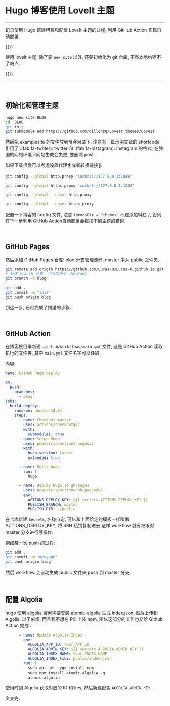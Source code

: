 # Hugo 博客使用 LoveIt 主题


<!--more-->
---

记录使用 Hugo 搭建博客和配置 LoveIt 主题的过程, 利用 GitHub Action 实现自动部署.

{{<admonition warning>}}

使用 loveit 主题, 除了要 `new site` 以外, 还要初始化为 git 仓库, 不然本地构建不了站点.

{{</admonition>}}

---

</br>

## 初始化和管理主题 ##

```bash
hugo new site BLOG
cd  BLOG
git init
git submodule add https://github.com/dillonzq/LoveIt themes/LoveIt
```

然后把 examplesite 的文件放到博客目录下, 注意有一篇示例文章的 shortcode 引用了 :(fab fa-twitter): twitter 和 :(fab fa-instagram): Instagram 的格式, 在强国的网络环境下网站生成会失败, 要删除 post.

如果下载很慢可以考虑设置代理:surfer:或者转换链接:link:.

```bash
git config --global http.proxy 'socks5://127.0.0.1:1080'

git config --global https.proxy 'socks5://127.0.0.1:1080'

git config --global --unset http.proxy

git config --global --unset https.proxy
```

配置一下博客的 config 文件, 注意 `themesDir = "themes"` 不要添加斜杠 `/`, 否则在下一步利用 GitHub Action自动部署会报找不到主题的错误.

</br>

## GitHub Pages ##

然后添加 GitHub Pages 仓库: blog 分支管理源码, master 中为 public 文件夹.
 ```bash
git remote add origin https://github.com/Lucas-0/Lucas-0.github.io.git
# 新建 branch 分支, 也可以使用 checkout
git branch -b blog

git add .
git commit -m "init"
git push origin blog
 ```

到这一步, 已经完成了推送的步骤.

</br>

## GitHub Action ##

在博客根目录新建 `.github/workflows/main.yml` 文件, 这是 GitHub Action 读取执行的文件夹, 其中 `main.yml` 文件名字可以任取.

内容:

```yaml
name: GitHub Page Deploy

on:
  push:
    branches:
      - blog
jobs:
  build-deploy:
    runs-on: ubuntu-18.04
    steps:
      - name: Checkout master
        uses: actions/checkout@v1      
        with:
          submodules: true
      - name: Setup Hugo
        uses: peaceiris/actions-hugo@v2
        with:
          hugo-version: latest
          extended: true

      - name: Build Hugo
        run: |
          hugo

      - name: Deploy Hugo to gh-pages
        uses: peaceiris/actions-gh-pages@v2
        env:
          ACTIONS_DEPLOY_KEY: ${{ secrets.ACTIONS_DEPLOY_KEY }}
          PUBLISH_BRANCH: master
          PUBLISH_DIR: ./public
```

在仓库新建 `Secrets`, 名称自定, 可以和上面给定的模板一样叫做 ACTIONS_DEPLOY_KEY, 将 SSH 私钥复制进去.这样 workflow 就有权限对 master 分支进行写操作.

例如某一次 push 的过程:

```bash
git add .
git commit -m "message"
git push origin blog
```

然后 workflow 会自动生成 public 文件夹 push 到 master 分支.

​    

## 配置 Algolia ##

hugo 使用 aligolia 搜索需要安装 atomic-algolia 生成 index.json, 然后上传到 Algolia, 过于麻烦, 而且我不想在 PC 上装 npm, 所以这部分的工作也交给 Github Action 完成 .

```yml
      - name: Update Algolia Index
        env:
          ALGOLIA_APP_ID: Your_APP_ID
          ALGOLIA_ADMIN_KEY: ${{ secrets.ALGOLIA_ADMIN_KEY }}
          ALGOLIA_INDEX_NAME: Your_INDEX_NAME
          ALGOLIA_INDEX_FILE: public/index.json
        run: |
          sudo apt-get -yqq install npm
          sudo npm install atomic-algolia -g
          atomic-algolia
```

使用时到 Algolia 获取对应的 ID 和 key, 然后新建密钥 `ALGOLIA_ADMIN_KEY`.

全文完.

</br>
